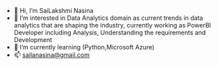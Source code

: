 - 👋 Hi, I’m SaiLakshmi Nasina
- 👀 I’m interested in Data Analytics domain as current trends in data analytics that are shaping the industry, currently working as PowerBI Developer including Analysis, Understanding the requirements and Development
- 🌱 I’m currently learning (Python,Microsoft Azure)
- 📫 sailanasina@gmail.com


<!---
SaiLakshmi03/SaiLakshmi03 is a ✨ special ✨ repository because its `README.md` (this file) appears on your GitHub profile.
You can click the Preview link to take a look at your changes.
--->
